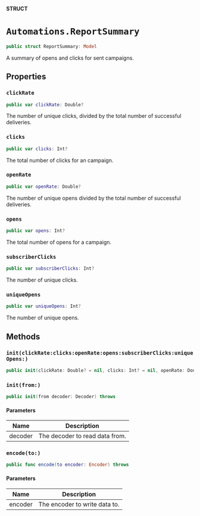 **STRUCT**

# `Automations.ReportSummary`

```swift
public struct ReportSummary: Model
```

A summary of opens and clicks for sent campaigns.

## Properties
### `clickRate`

```swift
public var clickRate: Double?
```

The number of unique clicks, divided by the total number of successful deliveries.

### `clicks`

```swift
public var clicks: Int?
```

The total number of clicks for an campaign.

### `openRate`

```swift
public var openRate: Double?
```

The number of unique opens divided by the total number of successful deliveries.

### `opens`

```swift
public var opens: Int?
```

The total number of opens for a campaign.

### `subscriberClicks`

```swift
public var subscriberClicks: Int?
```

The number of unique clicks.

### `uniqueOpens`

```swift
public var uniqueOpens: Int?
```

The number of unique opens.

## Methods
### `init(clickRate:clicks:openRate:opens:subscriberClicks:uniqueOpens:)`

```swift
public init(clickRate: Double? = nil, clicks: Int? = nil, openRate: Double? = nil, opens: Int? = nil, subscriberClicks: Int? = nil, uniqueOpens: Int? = nil)
```

### `init(from:)`

```swift
public init(from decoder: Decoder) throws
```

#### Parameters

| Name | Description |
| ---- | ----------- |
| decoder | The decoder to read data from. |

### `encode(to:)`

```swift
public func encode(to encoder: Encoder) throws
```

#### Parameters

| Name | Description |
| ---- | ----------- |
| encoder | The encoder to write data to. |